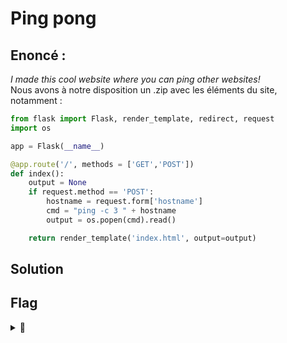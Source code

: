 # Ping pong

## Enoncé :

*I made this cool website where you can ping other websites!*\
Nous avons à notre disposition un .zip avec les éléments du site, notamment :

```py
from flask import Flask, render_template, redirect, request
import os

app = Flask(__name__)

@app.route('/', methods = ['GET','POST'])
def index():
    output = None
    if request.method == 'POST':
        hostname = request.form['hostname']
        cmd = "ping -c 3 " + hostname
        output = os.popen(cmd).read()

    return render_template('index.html', output=output)
```

## Solution



## Flag

<details>
<summary>🚩</summary>

```
LITCTF{oOps_sh0uld_h4v3_us3d_str1ct_c0mp4r1sons}
```
</details>
